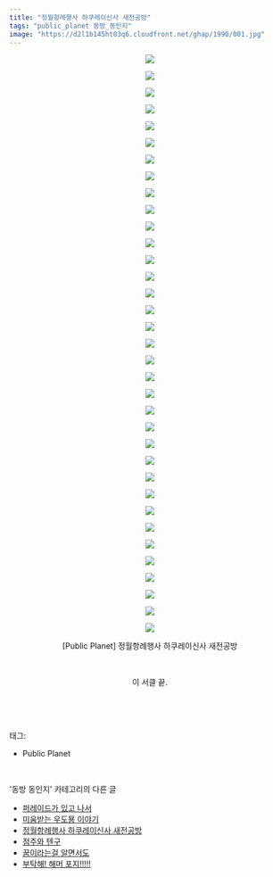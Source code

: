 ```yaml
---
title: "정월항례행사 하쿠레이신사 새전공방"
tags: "public_planet 동방_동인지"
image: "https://d2l1b145ht03q6.cloudfront.net/ghap/1990/001.jpg"
---
```

<div class="article">
<p style="text-align: center; clear: none; float: none;"><img src="{{ site.imgserver1 }}/ghap/1990/001.jpg"/></p>
<p style="text-align: center; clear: none; float: none;"><img src="{{ site.imgserver1 }}/ghap/1990/002.jpg"/></p>
<p style="text-align: center; clear: none; float: none;"><img src="{{ site.imgserver1 }}/ghap/1990/003.jpg"/></p>
<p style="text-align: center; clear: none; float: none;"><img src="{{ site.imgserver1 }}/ghap/1990/004.jpg"/></p>
<p style="text-align: center; clear: none; float: none;"><img src="{{ site.imgserver1 }}/ghap/1990/005.jpg"/></p>
<p style="text-align: center; clear: none; float: none;"><img src="{{ site.imgserver1 }}/ghap/1990/006.jpg"/></p>
<p style="text-align: center; clear: none; float: none;"><img src="{{ site.imgserver1 }}/ghap/1990/007.jpg"/></p>
<p style="text-align: center; clear: none; float: none;"><img src="{{ site.imgserver1 }}/ghap/1990/008.jpg"/></p>
<p style="text-align: center; clear: none; float: none;"><img src="{{ site.imgserver1 }}/ghap/1990/009.jpg"/></p>
<p style="text-align: center; clear: none; float: none;"><img src="{{ site.imgserver1 }}/ghap/1990/010.jpg"/></p>
<p style="text-align: center; clear: none; float: none;"><img src="{{ site.imgserver1 }}/ghap/1990/011.jpg"/></p>
<p style="text-align: center; clear: none; float: none;"><img src="{{ site.imgserver1 }}/ghap/1990/012.jpg"/></p>
<p style="text-align: center; clear: none; float: none;"><img src="{{ site.imgserver1 }}/ghap/1990/013.jpg"/></p>
<p style="text-align: center; clear: none; float: none;"><img src="{{ site.imgserver1 }}/ghap/1990/014.jpg"/></p>
<p style="text-align: center; clear: none; float: none;"><img src="{{ site.imgserver1 }}/ghap/1990/015.jpg"/></p>
<p style="text-align: center; clear: none; float: none;"><img src="{{ site.imgserver1 }}/ghap/1990/016.jpg"/></p>
<p style="text-align: center; clear: none; float: none;"><img src="{{ site.imgserver1 }}/ghap/1990/017.jpg"/></p>
<p style="text-align: center; clear: none; float: none;"><img src="{{ site.imgserver1 }}/ghap/1990/018.jpg"/></p>
<p style="text-align: center; clear: none; float: none;"><img src="{{ site.imgserver1 }}/ghap/1990/019.jpg"/></p>
<p style="text-align: center; clear: none; float: none;"><img src="{{ site.imgserver1 }}/ghap/1990/020.jpg"/></p>
<p style="text-align: center; clear: none; float: none;"><img src="{{ site.imgserver1 }}/ghap/1990/021.jpg"/></p>
<p style="text-align: center; clear: none; float: none;"><img src="{{ site.imgserver1 }}/ghap/1990/022.jpg"/></p>
<p style="text-align: center; clear: none; float: none;"><img src="{{ site.imgserver1 }}/ghap/1990/023.jpg"/></p>
<p style="text-align: center; clear: none; float: none;"><img src="{{ site.imgserver1 }}/ghap/1990/024.jpg"/></p>
<p style="text-align: center; clear: none; float: none;"><img src="{{ site.imgserver1 }}/ghap/1990/025.jpg"/></p>
<p style="text-align: center; clear: none; float: none;"><img src="{{ site.imgserver1 }}/ghap/1990/026.jpg"/></p>
<p style="text-align: center; clear: none; float: none;"><img src="{{ site.imgserver1 }}/ghap/1990/027.jpg"/></p>
<p style="text-align: center; clear: none; float: none;"><img src="{{ site.imgserver1 }}/ghap/1990/028.jpg"/></p>
<p style="text-align: center; clear: none; float: none;"><img src="{{ site.imgserver1 }}/ghap/1990/029.jpg"/></p>
<p style="text-align: center; clear: none; float: none;"><img src="{{ site.imgserver1 }}/ghap/1990/030.jpg"/></p>
<p style="text-align: center; clear: none; float: none;"><img src="{{ site.imgserver1 }}/ghap/1990/031.jpg"/></p>
<p style="text-align: center; clear: none; float: none;"><img src="{{ site.imgserver1 }}/ghap/1990/032.jpg"/></p>
<p style="text-align: center; clear: none; float: none;"><img src="{{ site.imgserver1 }}/ghap/1990/033.jpg"/></p>
<p style="text-align: center; clear: none; float: none;"><img src="{{ site.imgserver1 }}/ghap/1990/034.jpg"/></p>
<p style="text-align: center; clear: none; float: none;"><img src="{{ site.imgserver1 }}/ghap/1990/035.jpg"/></p>
<p style="text-align: center; clear: none; float: none;">[Public Planet] 정월항례행사 하쿠레이신사 새전공방</p>
<p style="text-align: center; clear: none; float: none;"><br/></p>
<p style="text-align: center; clear: none; float: none;">이 서클 끝.</p>
<p><br/></p>
</div><br/>
<div class="tagTrail">
<p>태그: </p>
<ul>
<li>Public Planet</li>
</ul>
</div><br/>
<div class="another">
<p>'동방 동인지' 카테고리의 다른 글</p>
<ul>
<li><a href="/ghap_1993">퍼레이드가 있고 나서</a></li>
<li><a href="/ghap_1991">미움받는 우도묭 이야기</a></li>
<li><a href="/ghap_1990">정월항례행사 하쿠레이신사 새전공방</a></li>
<li><a href="/ghap_1989">점주와 텐구</a></li>
<li><a href="/ghap_1987">꿈이라는걸 알면서도</a></li>
<li><a href="/ghap_1986">부탁해! 해머 포지!!!!!</a></li>
</ul>
</div><br/>
<div class="cb_module cb_fluid">
<div class="cb_wrt cb_profile">
</div><!-- commentList close -->
</div><br/>
